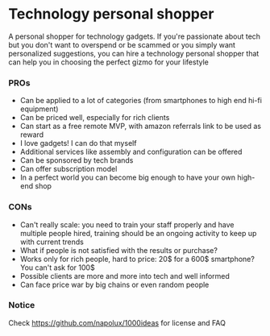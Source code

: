 # Technology personal shopper

A personal shopper for technology gadgets. If you're passionate about tech but you don't want to overspend or be scammed or you simply want personalized suggestions, you can hire a technology personal shopper that can help you in choosing the perfect gizmo for your lifestyle

### PROs

* Can be applied to a lot of categories (from smartphones to high end hi-fi equipment)
* Can be priced well, especially for rich clients
* Can start as a free remote MVP, with amazon referrals link to be used as reward
* I love gadgets! I can do that myself
* Additional services like assembly and configuration can be offered
* Can be sponsored by tech brands
* Can offer subscription model
* In a perfect world you can become big enough to have your own high-end shop

### CONs

* Can't really scale: you need to train your staff properly and have multiple people hired, training should be an ongoing activity to keep up with current trends
* What if people is not satisfied with the results or purchase?
* Works only for rich people, hard to price: 20$ for a 600$ smartphone? You can't ask for 100$
* Possible clients are more and more into tech and well informed
* Can face price war by big chains or even random people

### Notice

Check https://github.com/napolux/1000ideas for license and FAQ
